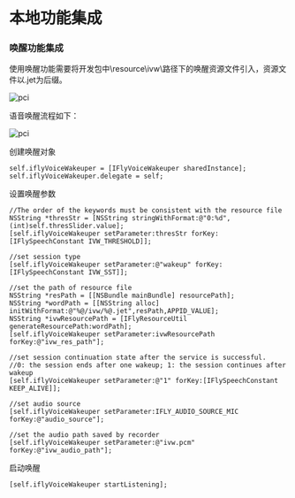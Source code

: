 # 本地功能集成

### 唤醒功能集成

使用唤醒功能需要将开发包中\resource\ivw\路径下的唤醒资源文件引入，资源文件以.jet为后缀。

![pci](/images/svs/ios-13.png)

语音唤醒流程如下：

![pci](/images/svs/ios-14.png)

创建唤醒对象

    self.iflyVoiceWakeuper = [IFlyVoiceWakeuper sharedInstance];
    self.iflyVoiceWakeuper.delegate = self;

设置唤醒参数

    //The order of the keywords must be consistent with the resource file
    NSString *thresStr = [NSString stringWithFormat:@"0:%d",(int)self.thresSlider.value];
    [self.iflyVoiceWakeuper setParameter:thresStr forKey:[IFlySpeechConstant IVW_THRESHOLD]];
    
    //set session type
    [self.iflyVoiceWakeuper setParameter:@"wakeup" forKey:[IFlySpeechConstant IVW_SST]];

    //set the path of resource file
    NSString *resPath = [[NSBundle mainBundle] resourcePath];
    NSString *wordPath = [[NSString alloc] initWithFormat:@"%@/ivw/%@.jet",resPath,APPID_VALUE];
    NSString *ivwResourcePath = [IFlyResourceUtil generateResourcePath:wordPath];
    [self.iflyVoiceWakeuper setParameter:ivwResourcePath forKey:@"ivw_res_path"];

    //set session continuation state after the service is successful.
    //0: the session ends after one wakeup; 1: the session continues after wakeup
    [self.iflyVoiceWakeuper setParameter:@"1" forKey:[IFlySpeechConstant KEEP_ALIVE]];

    //set audio source
    [self.iflyVoiceWakeuper setParameter:IFLY_AUDIO_SOURCE_MIC forKey:@"audio_source"];

    //set the audio path saved by recorder
    [self.iflyVoiceWakeuper setParameter:@"ivw.pcm" forKey:@"ivw_audio_path"];

启动唤醒

    [self.iflyVoiceWakeuper startListening];





